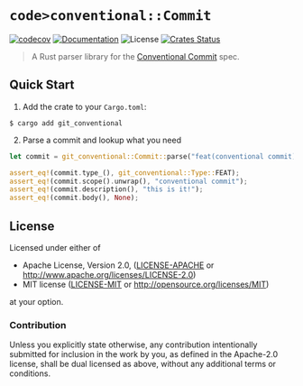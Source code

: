 # `code>conventional::Commit`

[![codecov](https://codecov.io/gh/crate-ci/git-conventional/branch/master/graph/badge.svg)](https://codecov.io/gh/crate-ci/git-conventional)
[![Documentation](https://img.shields.io/badge/docs-master-blue.svg)][Documentation]
![License](https://img.shields.io/crates/l/git-conventional.svg)
[![Crates Status](https://img.shields.io/crates/v/git-conventional.svg)](https://crates.io/crates/git-conventional)

> A Rust parser library for the [Conventional Commit](https://www.conventionalcommits.org) spec.

## Quick Start

1. Add the crate to your `Cargo.toml`:

```console
$ cargo add git_conventional
```

2. Parse a commit and lookup what you need

```rust
let commit = git_conventional::Commit::parse("feat(conventional commit): this is it!").unwrap();

assert_eq!(commit.type_(), git_conventional::Type::FEAT);
assert_eq!(commit.scope().unwrap(), "conventional commit");
assert_eq!(commit.description(), "this is it!");
assert_eq!(commit.body(), None);
```

## License

Licensed under either of

 * Apache License, Version 2.0, ([LICENSE-APACHE](LICENSE-APACHE) or http://www.apache.org/licenses/LICENSE-2.0)
 * MIT license ([LICENSE-MIT](LICENSE-MIT) or http://opensource.org/licenses/MIT)

at your option.

### Contribution

Unless you explicitly state otherwise, any contribution intentionally
submitted for inclusion in the work by you, as defined in the Apache-2.0
license, shall be dual licensed as above, without any additional terms or
conditions.

[Crates.io]: https://crates.io/crates/git-conventional
[Documentation]: https://docs.rs/git-conventional
